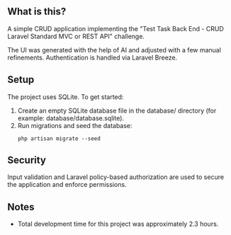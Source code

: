 ## What is this?

A simple CRUD application implementing the "Test Task Back End - CRUD Laravel Standard MVC or REST API" challenge.

The UI was generated with the help of AI and adjusted with a few manual refinements. Authentication is handled via
Laravel Breeze.

## Setup

The project uses SQLite. To get started:

1. Create an empty SQLite database file in the database/ directory (for example: database/database.sqlite).
2. Run migrations and seed the database:
   ```
   php artisan migrate --seed
   ```

## Security

Input validation and Laravel policy-based authorization are used to secure the application and enforce permissions.

## Notes

- Total development time for this project was approximately 2.3 hours.
